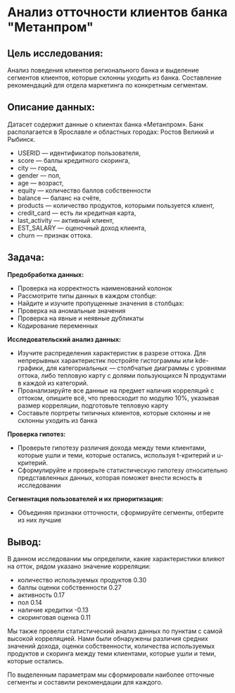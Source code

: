 # Анализ отточности клиентов банка "Метанпром"

## Цель исследования:
Анализ поведения клиентов регионального банка и выделение сегментов клиентов, которые склонны уходить из банка.
Составление рекомендаций для отдела маркетинга по конкретным сегментам.

## Описание данных:
Датасет содержит данные о клиентах банка «Метанпром». Банк располагается в Ярославле и областных городах: Ростов Великий и Рыбинск.
* USERID — идентификатор пользователя,
* score — баллы кредитного скоринга,
* city — город,
* gender — пол,
* age — возраст,
* equity — количество баллов собственности
* balance — баланс на счёте,
* products — количество продуктов, которыми пользуется клиент,
* credit_card — есть ли кредитная карта,
* last_activity — активный клиент,
* EST_SALARY — оценочный доход клиента,
* сhurn — признак оттока.

## Задача:
**Предобработка данных:**
* Проверка на корректность наименований колонок
* Рассмотрите типы данных в каждом столбце:
* Найдите и изучите пропущенные значения в столбцах:
* Проверка на аномальные значения
* Проверка на явные и неявные дубликаты
* Кодирование переменных 

**Исследовательский анализ данных:**
* Изучите распределения характеристик в разрезе оттока. Для непрерывных характеристик постройте гистограммы или kde-графики, для категориальных — столбчатые диаграммы с уровнями оттока, либо тепловую карту с долями пользующихся N продуктами в каждой из категорий.
* Проанализируйте все данные на предмет наличия корреляций с оттоком, опишите всё, что превосходит по модулю 10%, указывая размер корреляции, подготовьте тепловую карту
* Составьте портреты типичных клиентов, которые склонны и не склонны уходить из банка

**Проверка гипотез:**
* Проверьте гипотезу различия дохода между теми клиентами, которые ушли и теми, которые остались, используя t-критерий и u-критерий.
* Сформулируйте и проверьте статистическую гипотезу относительно представленных данных, которая поможет внести ясность в исследовании

**Сегментация пользователей и их приоритизация:**
* Объединяя признаки отточности, сформируйте сегменты, отберите из них лучшие

## Вывод:
В данном исследовании мы определили, какие характеристики влияют на отток, рядом указано значение корреляции:
- количество используемых продуктов 0.30
- баллы оценки собственности 0.27
- активность 0.17
- пол 0.14
- наличие кредитки -0.13
- скоринговая оценка 0.11

Мы также провели статистический анализ данных по пунктам с самой высокой корреляцией. Нами были обнаружены различия средних значений дохода, оценки собственности, количества используемых продуктов и скоринга между теми клиентами, которые ушли и теми, которые остались.

По выделенным параметрам мы сформировали наиболее отточные сегменты и составили рекомендации для каждого.
